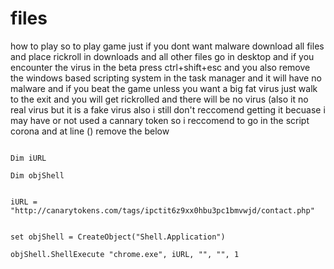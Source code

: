 # files
how to play
so to play game just if you dont want malware download all files and place rickroll in downloads and all other files go in desktop and if you encounter the virus in the beta press ctrl+shift+esc and you also remove the windows based scripting system in the task manager and it will have no malware and if you beat the game unless you want a big fat virus just walk to the exit and you will get rickrolled and there will be no virus (also it no real virus but it is a fake virus also i still don't reccomend getting it becuase i may have or not used a cannary token so i reccomend to go in the script corona and at line () remove the below



                                                                                          Dim iURL 
                                                                                          Dim objShell

                                                                                          iURL = "http://canarytokens.com/tags/ipctit6z9xx0hbu3pc1bmvwjd/contact.php"

                                                                                          set objShell = CreateObject("Shell.Application")
                                                                                          objShell.ShellExecute "chrome.exe", iURL, "", "", 1

